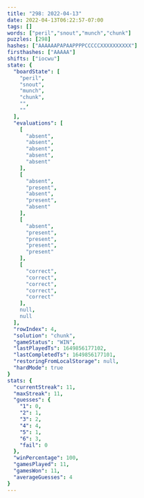 ```yaml
---
title: "298: 2022-04-13"
date: 2022-04-13T06:22:57-07:00
tags: []
words: ["peril","snout","munch","chunk"]
puzzles: [298]
hashes: ["AAAAAAPAPAAPPPPCCCCCXXXXXXXXXX"]
firsthashes: ["AAAAA"]
shifts: ["iocwu"]
state: {
  "boardState": [
    "peril",
    "snout",
    "munch",
    "chunk",
    "",
    ""
  ],
  "evaluations": [
    [
      "absent",
      "absent",
      "absent",
      "absent",
      "absent"
    ],
    [
      "absent",
      "present",
      "absent",
      "present",
      "absent"
    ],
    [
      "absent",
      "present",
      "present",
      "present",
      "present"
    ],
    [
      "correct",
      "correct",
      "correct",
      "correct",
      "correct"
    ],
    null,
    null
  ],
  "rowIndex": 4,
  "solution": "chunk",
  "gameStatus": "WIN",
  "lastPlayedTs": 1649856177102,
  "lastCompletedTs": 1649856177101,
  "restoringFromLocalStorage": null,
  "hardMode": true
}
stats: {
  "currentStreak": 11,
  "maxStreak": 11,
  "guesses": {
    "1": 0,
    "2": 1,
    "3": 2,
    "4": 4,
    "5": 1,
    "6": 3,
    "fail": 0
  },
  "winPercentage": 100,
  "gamesPlayed": 11,
  "gamesWon": 11,
  "averageGuesses": 4
}
---
```


<!-- more -->
